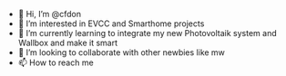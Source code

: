 - 👋 Hi, I’m @cfdon
- 👀 I’m interested in EVCC and Smarthome projects
- 🌱 I’m currently learning to integrate my new Photovoltaik system and Wallbox and make it smart
- 💞️ I’m looking to collaborate with other newbies like mw
- 📫 How to reach me 

<!---
cfdon/cfdon is a ✨ special ✨ repository because its `README.md` (this file) appears on your GitHub profile.
You can click the Preview link to take a look at your changes.
--->
